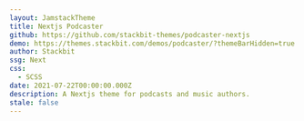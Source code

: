 ```yaml
---
layout: JamstackTheme
title: Nextjs Podcaster
github: https://github.com/stackbit-themes/podcaster-nextjs
demo: https://themes.stackbit.com/demos/podcaster/?themeBarHidden=true
author: Stackbit
ssg: Next
css:
  - SCSS
date: 2021-07-22T00:00:00.000Z
description: A Nextjs theme for podcasts and music authors.
stale: false
---
```

